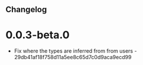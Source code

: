 ## Changelog

# 0.0.3-beta.0

- Fix where the types are inferred from from users -
  29db41af18f758d11a5ee8c65d7c0d9aca9ecd99
